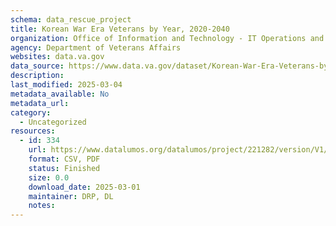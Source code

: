 ```yaml
---
schema: data_rescue_project 
title: Korean War Era Veterans by Year, 2020-2040
organization: Office of Information and Technology - IT Operations and Services (ITOPS)
agency: Department of Veterans Affairs
websites: data.va.gov
data_source: https://www.data.va.gov/dataset/Korean-War-Era-Veterans-by-Year-2020-2040/b3vf-kuiz
description: 
last_modified: 2025-03-04
metadata_available: No
metadata_url: 
category:
  - Uncategorized
resources:
  - id: 334
    url: https://www.datalumos.org/datalumos/project/221282/version/V1/view
    format: CSV, PDF
    status: Finished
    size: 0.0
    download_date: 2025-03-01
    maintainer: DRP, DL
    notes: 
---
```

